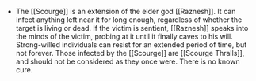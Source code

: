 - The [[Scourge]] is an extension of the elder god [[Raznesh]]. It can infect anything left near it for long enough, regardless of whether the target is living or dead. If the victim is sentient, [[Raznesh]] speaks into the minds of the victim, probing at it until it finally caves to his will. Strong-willed individuals can resist for an extended period of time, but not forever. Those infected by the [[Scourge]] are [[Scourge Thralls]], and should not be considered as they once were. There is no known cure.